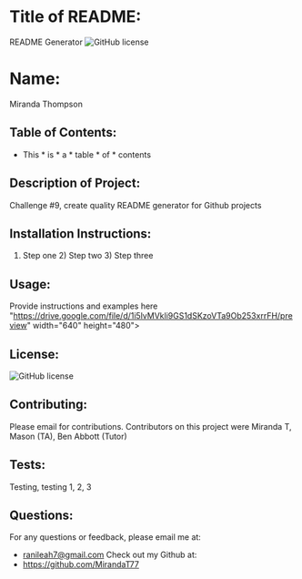   # Title of README: 
  README Generator ![GitHub license](https://img.shields.io/badge/license-MIT-blue.svg)
  # Name: 
  Miranda Thompson 

  ## Table of Contents: 
  * This * is * a * table * of * contents

  ## Description of Project: 
  Challenge #9, create quality README generator for Github projects

  ## Installation Instructions: 
  1) Step one 2) Step two 3) Step three

  ## Usage: 
  Provide instructions and examples here
  "https://drive.google.com/file/d/1i5lvMVkli9GS1dSKzoVTa9Ob253xrrFH/preview" width="640" height="480">

  ## License: 
  ![GitHub license](https://img.shields.io/badge/license-MIT-blue.svg)

  ## Contributing: 
  Please email for contributions. Contributors on this project were Miranda T, Mason (TA), Ben Abbott (Tutor)

  ## Tests: 
  Testing, testing 1, 2, 3


  ## Questions: 
  For any questions or feedback, please email me at: 
  * ranileah7@gmail.com 
  Check out my Github at: 
  * https://github.com/MirandaT77
